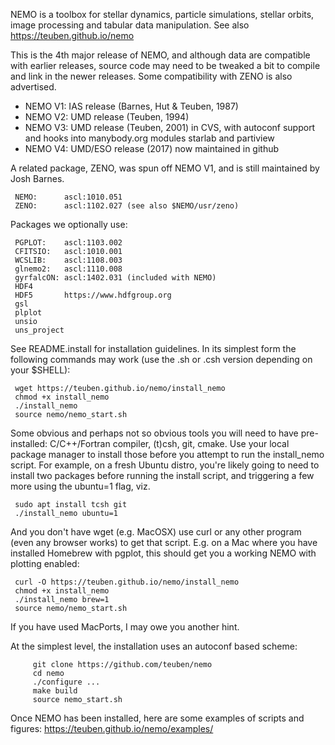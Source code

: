 NEMO is a toolbox for stellar dynamics, particle simulations, stellar orbits,
image processing and tabular data manipulation. See also https://teuben.github.io/nemo 

This is the 4th major release of NEMO,  and although data are compatible
with earlier releases, source code may need to be tweaked a
bit to compile and link in the newer releases. Some compatibility with ZENO
is also advertised.

   * NEMO V1:	IAS release (Barnes, Hut & Teuben, 1987)
   * NEMO V2:	UMD release (Teuben, 1994)
   * NEMO V3:	UMD release (Teuben, 2001) in CVS, with autoconf support and
		hooks into manybody.org modules starlab and partiview
   * NEMO V4:   UMD/ESO release (2017) now maintained in github

A related package, ZENO, was spun off NEMO V1, and is still maintained by Josh Barnes.

	 NEMO:      ascl:1010.051
	 ZENO:      ascl:1102.027 (see also $NEMO/usr/zeno)

Packages we optionally use:

	 PGPLOT:    ascl:1103.002
	 CFITSIO:   ascl:1010.001
	 WCSLIB:    ascl:1108.003
	 glnemo2:   ascl:1110.008
	 gyrfalcON: ascl:1402.031 (included with NEMO)
	 HDF4
	 HDF5       https://www.hdfgroup.org
	 gsl
	 plplot
	 unsio
	 uns_project

See README.install for installation guidelines. In its simplest form
the following commands may work (use the .sh or .csh version depending
on your $SHELL):

	 wget https://teuben.github.io/nemo/install_nemo
	 chmod +x install_nemo
	 ./install_nemo
	 source nemo/nemo_start.sh

Some obvious and perhaps not so obvious tools you will need to have pre-installed:  C/C++/Fortran compiler,
(t)csh, git, cmake. Use your local package manager to install those before you attempt to run the install_nemo
script. For example, on a fresh Ubuntu distro, you're likely going to need to install two
packages before running the install script, and triggering a few more using the ubuntu=1 flag, viz.

	 sudo apt install tcsh git
 	 ./install_nemo ubuntu=1


And you don't have wget (e.g. MacOSX) use curl or any other program (even any browser works) to get that script.
E.g. on a Mac where you have installed Homebrew with pgplot, this should get you a working NEMO with plotting
enabled:

	 curl -O https://teuben.github.io/nemo/install_nemo
	 chmod +x install_nemo
	 ./install_nemo brew=1
	 source nemo/nemo_start.sh

If you have used MacPorts, I may owe you another hint.

At the simplest level, the installation uses an autoconf based scheme:

         git clone https://github.com/teuben/nemo
         cd nemo
         ./configure ...
         make build
         source nemo_start.sh

Once NEMO has been installed, here are
some examples of scripts and figures: https://teuben.github.io/nemo/examples/



